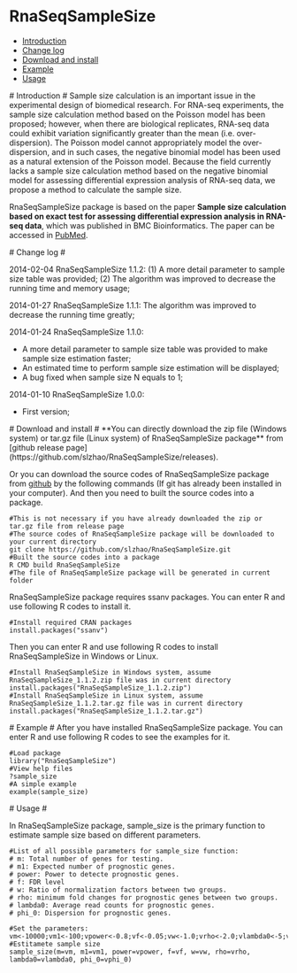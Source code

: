 RnaSeqSampleSize
============
* [Introduction](#Introduction)
* [Change log](#Change)
* [Download and install](#download)
* [Example](#example)
* [Usage](#usage)

<a name="Introduction"/>
# Introduction #
Sample size calculation is an important issue in the experimental design of biomedical research. For RNA-seq experiments, the sample size calculation method based on the Poisson model has been proposed; however, when there are biological replicates, RNA-seq data could exhibit variation significantly greater than the mean (i.e. over-dispersion). The Poisson model cannot appropriately model the over-dispersion, and in such cases, the negative
binomial model has been used as a natural extension of the Poisson model. Because the field currently lacks a sample size calculation method based on the negative binomial model for assessing differential expression analysis of RNA-seq data, we propose a method to calculate the sample size.

RnaSeqSampleSize package is based on the paper **Sample size calculation based on exact test for assessing differential expression analysis in RNA-seq data**, which was published in BMC Bioinformatics. The paper can be accessed in [PubMed](http://www.ncbi.nlm.nih.gov/pubmed/?term=24314022).

<a name="Change"/>
# Change log #

2014-02-04
RnaSeqSampleSize 1.1.2:
(1) A more detail parameter to sample size table was provided;
(2) The algorithm was improved to decrease the running time and memory usage;

2014-01-27
RnaSeqSampleSize 1.1.1:
The algorithm was improved to decrease the running time greatly;

2014-01-24
RnaSeqSampleSize 1.1.0:
 * A more detail parameter to sample size table was provided to make sample size estimation faster;
 * An estimated time to perform sample size estimation will be displayed;
 * A bug fixed when sample size N equals to 1;

2014-01-10
RnaSeqSampleSize 1.0.0:
 * First version;

<a name="download"/>
# Download and install #
**You can directly download the zip file (Windows system) or tar.gz file (Linux system) of RnaSeqSampleSize package** from [github release page](https://github.com/slzhao/RnaSeqSampleSize/releases).

Or you can download the source codes of RnaSeqSampleSize package from [github](https://github.com/slzhao/RnaSeqSampleSize) by the following commands (If git has already been installed in your computer). And then you need to built the source codes into a package.

	#This is not necessary if you have already downloaded the zip or tar.gz file from release page
	#The source codes of RnaSeqSampleSize package will be downloaded to your current directory
	git clone https://github.com/slzhao/RnaSeqSampleSize.git
	#Built the source codes into a package
	R CMD build RnaSeqSampleSize
	#The file of RnaSeqSampleSize package will be generated in current folder

RnaSeqSampleSize package requires ssanv packages. You can enter R and use following R codes to install it. 

	#Install required CRAN packages
	install.packages("ssanv")

Then you can enter R and use following R codes to install RnaSeqSampleSize in Windows or Linux.
	
	#Install RnaSeqSampleSize in Windows system, assume RnaSeqSampleSize_1.1.2.zip file was in current directory
	install.packages("RnaSeqSampleSize_1.1.2.zip")
	#Install RnaSeqSampleSize in Linux system, assume RnaSeqSampleSize_1.1.2.tar.gz file was in current directory
	install.packages("RnaSeqSampleSize_1.1.2.tar.gz")

<a name="example"/>
# Example #
After you have installed RnaSeqSampleSize package. You can enter R and use following R codes to see the examples for it.
	
	#Load package
	library("RnaSeqSampleSize")
	#View help files
	?sample_size
	#A simple example
	example(sample_size)

<a name="usage"/>
# Usage #

In RnaSeqSampleSize package, sample_size is the primary function to estimate sample size based on different parameters.
	
	#List of all possible parameters for sample_size function:
	# m: Total number of genes for testing.
	# m1: Expected number of prognostic genes.
	# power: Power to detecte prognostic genes.
	# f: FDR level
	# w: Ratio of normalization factors between two groups.
	# rho: minimum fold changes for prognostic genes between two groups.
	# lambda0: Average read counts for prognostic genes.
	# phi_0: Dispersion for prognostic genes.

	#Set the parameters:
	vm<-10000;vm1<-100;vpower<-0.8;vf<-0.05;vw<-1.0;vrho<-2.0;vlambda0<-5;vphi_0<-0.5
	#Estitamete sample size
	sample_size(m=vm, m1=vm1, power=vpower, f=vf, w=vw, rho=vrho, lambda0=vlambda0, phi_0=vphi_0)